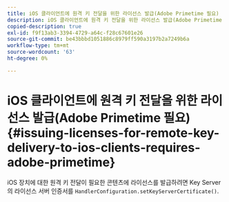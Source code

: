 ```yaml
---
title: iOS 클라이언트에 원격 키 전달을 위한 라이선스 발급(Adobe Primetime 필요)
description: iOS 클라이언트에 원격 키 전달을 위한 라이선스 발급(Adobe Primetime 필요)
copied-description: true
exl-id: f9f13ab3-3394-4729-a64c-f28c67601e26
source-git-commit: be43bbbd1051886c8979ff590a3197b2a7249b6a
workflow-type: tm+mt
source-wordcount: '63'
ht-degree: 0%

---
```


# iOS 클라이언트에 원격 키 전달을 위한 라이선스 발급(Adobe Primetime 필요){#issuing-licenses-for-remote-key-delivery-to-ios-clients-requires-adobe-primetime}

iOS 장치에 대한 원격 키 전달이 필요한 콘텐츠에 라이선스를 발급하려면 Key Server의 라이선스 서버 인증서를 `HandlerConfiguration.setKeyServerCertificate()`.

